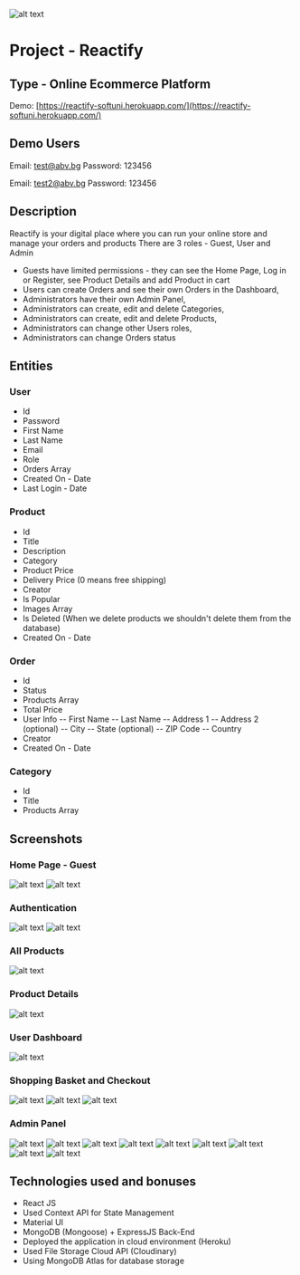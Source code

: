 ![alt text](https://cdn.searchenginejournal.com/wp-content/uploads/2017/11/e-commerce-link-building-760x400.png)
# Project - Reactify

## Type - Online Ecommerce Platform

Demo: [https://reactify-softuni.herokuapp.com/](https://reactify-softuni.herokuapp.com/)

## Demo Users
Email: test@abv.bg
Password: 123456

Email: test2@abv.bg
Password: 123456

## Description
Reactify is your digital place where you can run your online store and manage your orders and products
There are 3 roles - Guest, User and Admin
- Guests have limited permissions - they can see the Home Page, Log in or Register, see Product Details and add Product in cart
- Users can create Orders and see their own Orders in the Dashboard,
- Administrators have their own Admin Panel,
- Administrators can create, edit and delete Categories,
- Administrators can create, edit and delete Products,
- Administrators can change other Users roles,
- Administrators can change Orders status

## Entities

### User
  - Id
  - Password
  - First Name
  - Last Name
  - Email
  - Role
  - Orders Array
  - Created On - Date
  - Last Login - Date
### Product
  - Id 
  - Title
  - Description
  - Category
  - Product Price
  - Delivery Price (0 means free shipping)
  - Creator
  - Is Popular
  - Images Array
  - Is Deleted (When we delete products we shouldn't delete them from the database)
  - Created On - Date
### Order
  - Id
  - Status
  - Products Array
  - Total Price
  - User Info
  -- First Name
  -- Last Name
  -- Address 1
  -- Address 2 (optional)
  -- City
  -- State (optional)
  -- ZIP Code
  -- Country
  - Creator
  - Created On - Date
### Category
- Id
- Title
- Products Array
## Screenshots
### Home Page - Guest
![alt text](https://image.prntscr.com/image/MORO9DngQVG0YOAvye11fQ.png)
![alt text](https://image.prntscr.com/image/c8fo8v9rSK2ydV0RE-yChg.png)
### Authentication
![alt text](https://image.prntscr.com/image/1z5TdXSqSqmEspVxd0L0hA.png)
![alt text](https://image.prntscr.com/image/hwDV1nn-TKugAadi2s6jOQ.png)
### All Products
![alt text](https://image.prntscr.com/image/SKzPQizNQxWlH42TwLDeHg.png)
### Product Details
![alt text](https://image.prntscr.com/image/jXdejum0Teiqxy7y8rFeKQ.png)
### User Dashboard
![alt text](https://image.prntscr.com/image/nck6ucmzT7WcEeOhEhC9iQ.png)
### Shopping Basket and Checkout
![alt text](https://image.prntscr.com/image/apERbECNTcuVeTnBk3Jumg.png)
![alt text](https://image.prntscr.com/image/lvgJsnkISSe6U3pCQzIfsA.png)
![alt text](https://image.prntscr.com/image/WD2is01rQEGykJA3ubGtFg.png)
### Admin Panel
![alt text](https://image.prntscr.com/image/dflnazadSqWHYN7sxQsK1A.png)
![alt text](https://image.prntscr.com/image/9HephUdDSnm0BkGlKPUeSQ.png)
![alt text](https://image.prntscr.com/image/9kUR_kKDR4SOzl-Vv5DmYg.png)
![alt text](https://image.prntscr.com/image/IGbQyQd_Rk_5utuh1F2PXg.png)
![alt text](https://image.prntscr.com/image/nsCSg63iQz2fuNYmeYyyig.png)
![alt text](https://image.prntscr.com/image/PPqpANwORE_AZeex2-T_HQ.png)
![alt text](https://image.prntscr.com/image/Z5fZHQLpSWO9ACEdgxycug.png)
![alt text](https://image.prntscr.com/image/qYILTmp4QFejg0AQQIjYyg.png)
![alt text](https://image.prntscr.com/image/Whu1QP-2RSSqHg_VLwiP2w.png)

## Technologies used and bonuses

 - React JS
 - Used Context API for State Management
 - Material UI
 - MongoDB (Mongoose) + ExpressJS Back-End
 - Deployed the application in cloud environment (Heroku)
 - Used File Storage Cloud API (Cloudinary)
 - Using MongoDB Atlas for database storage

